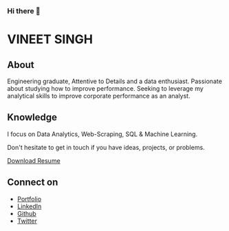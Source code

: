 ### Hi there 👋

# VINEET SINGH

## About
Engineering graduate, Attentive to Details and a data enthusiast. Passionate about studying how to improve performance. Seeking to leverage my analytical skills to improve corporate performance as an analyst.


## Knowledge

I focus on Data Analytics, Web-Scraping, SQL & Machine Learning. 


Don't hesitate to get in touch if you have ideas, projects, or problems.

<a href="https://github.com/vineetdsat/vineetdsat/raw/main/Resume.pdf" class="button .arrowdown">Download Resume</a>


## Connect on
- [Portfolio](https://vineetdsat.github.io/portfolio/)
- [LinkedIn](https://www.linkedin.com/in/vineet-singh-2610)
- [Github](https://github.com/vineetdsat/)
- [Twitter](https://twitter.com/VineetSingh2610/)



